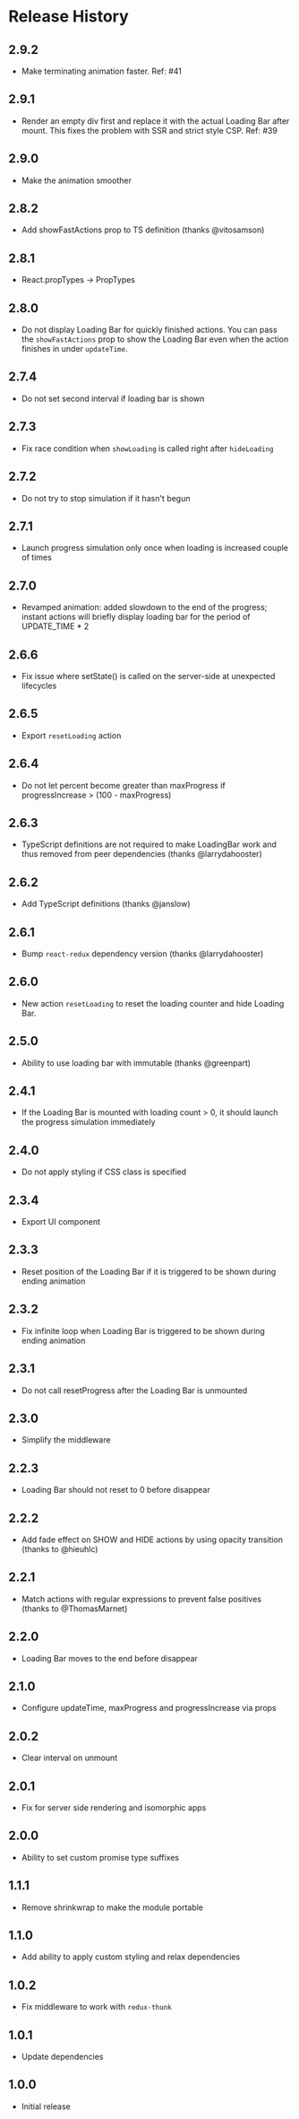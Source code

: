 # Release History

## 2.9.2
   - Make terminating animation faster. Ref: #41

## 2.9.1
   - Render an empty div first and replace it with the actual Loading Bar after mount. This fixes the problem with SSR and strict style CSP. Ref: #39

## 2.9.0
   - Make the animation smoother

## 2.8.2
   - Add showFastActions prop to TS definition (thanks @vitosamson)

## 2.8.1
   - React.propTypes -> PropTypes

## 2.8.0
   - Do not display Loading Bar for quickly finished actions. You can pass the `showFastActions` prop to show the Loading Bar even when the action finishes in under `updateTime`.

## 2.7.4
   - Do not set second interval if loading bar is shown

## 2.7.3
   - Fix race condition when `showLoading` is called right after `hideLoading`

## 2.7.2
   - Do not try to stop simulation if it hasn't begun

## 2.7.1
   - Launch progress simulation only once when loading is increased couple of times

## 2.7.0
   - Revamped animation: added slowdown to the end of the progress; instant actions will briefly display loading bar for the period of UPDATE_TIME * 2

## 2.6.6
   - Fix issue where setState() is called on the server-side at unexpected lifecycles

## 2.6.5
   - Export `resetLoading` action

## 2.6.4
   - Do not let percent become greater than maxProgress if progressIncrease > (100 - maxProgress)

## 2.6.3
   - TypeScript definitions are not required to make LoadingBar work and thus removed from peer dependencies (thanks @larrydahooster)

## 2.6.2
   - Add TypeScript definitions (thanks @janslow)

## 2.6.1
   - Bump `react-redux` dependency version (thanks @larrydahooster)

## 2.6.0
   - New action `resetLoading` to reset the loading counter and hide Loading Bar.

## 2.5.0
   - Ability to use loading bar with immutable (thanks @greenpart)

## 2.4.1
   - If the Loading Bar is mounted with loading count > 0, it should launch the progress simulation immediately

## 2.4.0
   - Do not apply styling if CSS class is specified

## 2.3.4
   - Export UI component

## 2.3.3
   - Reset position of the Loading Bar if it is triggered to be shown during ending animation

## 2.3.2
   - Fix infinite loop when Loading Bar is triggered to be shown during ending animation

## 2.3.1
   - Do not call resetProgress after the Loading Bar is unmounted

## 2.3.0
   - Simplify the middleware

## 2.2.3
   - Loading Bar should not reset to 0 before disappear

## 2.2.2
   - Add fade effect on SHOW and HIDE actions by using opacity transition (thanks to @hieuhlc)

## 2.2.1
   - Match actions with regular expressions to prevent false positives (thanks to @ThomasMarnet)

## 2.2.0
   - Loading Bar moves to the end before disappear

## 2.1.0
   - Configure updateTime, maxProgress and progressIncrease via props

## 2.0.2
   - Clear interval on unmount

## 2.0.1
   - Fix for server side rendering and isomorphic apps

## 2.0.0
   - Ability to set custom promise type suffixes

## 1.1.1
   - Remove shrinkwrap to make the module portable

## 1.1.0
   - Add ability to apply custom styling and relax dependencies

## 1.0.2
   - Fix middleware to work with `redux-thunk`

## 1.0.1
   - Update dependencies

## 1.0.0
   - Initial release
